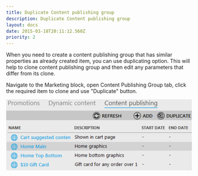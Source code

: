 ```yaml
---
title: Duplicate Content publishing group
description: Duplicate Content publishing group
layout: docs
date: 2015-03-18T20:11:12.560Z
priority: 2
---
```

When you need to create a content publishing group that has similar properties as already created item, you can use duplicating option. This will help to clone content publishing group and then edit any parameters that differ from its clone.

Navigate to the Marketing block, open Content Publishing Group tab, click the required item to clone and use "Duplicate" button.

<img src="../../../../assets/images/docs/003-duplicate-content-publishing.PNG" />